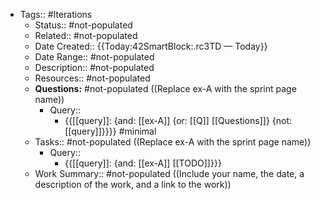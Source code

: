 - Tags:: #Iterations
    - Status:: #not-populated
    - Related:: #not-populated
    - Date Created:: {{Today:42SmartBlock:.rc3TD — Today}}
    - Date Range:: #not-populated
    - Description:: #not-populated
    - Resources:: #not-populated
    - **Questions:** #not-populated ((Replace ex-A with the sprint page name))
        - Query::
            - {{[[query]]: {and: [[ex-A]] {or: [[Q]] [[Questions]]}  {not: [[query]]}}}} #minimal
    - Tasks:: #not-populated ((Replace ex-A with the sprint page name))
        - Query::
            - {{[[query]]: {and: [[ex-A]] [[TODO]]}}}
    - Work Summary:: #not-populated ((Include your name, the date, a description of the work, and a link to the work))

